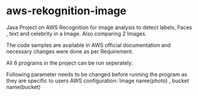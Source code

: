 # aws-rekognition-image

Java Project on AWS Recognition for image analysis to detect labels, Faces , text and celebrity in a Image. Also comparing 2 Images.

The code samples are available in AWS official documentation and necessary changes were done as per Requirement.

All 6 programs in the project can be run seperately.

Following parameter needs to be changed before running the program as they are specific to users AWS configuration: Image name(photo) , bucket name(bucket)

